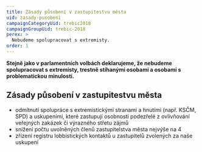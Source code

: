 ```yaml
---
title: Zásady působení v zastupitestvu města
uid: zasady-pusobeni
campaignCategoryUid: trebic2018
campaignGroupUid: trebic-2018
perex: >
  Nebudeme spolupracovat s extremisty.
order: 1
---
```


**Stejně jako v parlamentních volbách deklarujeme, že nebudeme spolupracovat s extremisty, trestně stíhanými osobami a osobami s problematickou minulostí.**

## Zásady působení v zastupitestvu města

* odmítnutí spolupráce s extremistickými stranami a hnutími (např. KSČM, SPD) a uskupeními, které zastupují osobnosti podezřelé z ovlivňování veřejných zakázek či výrazného střetu zájmů
* snížení počtu uvolněných členů zastupitelstva města nejvýše na 4
* zřízení registru lobbistických kontaktů u zastupitelů zvolených za naše uskupení

